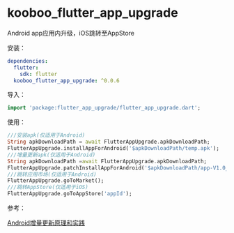 # kooboo_flutter_app_upgrade

Android app应用内升级，iOS跳转至AppStore

安装：

```yaml
dependencies:
  flutter:
    sdk: flutter
  kooboo_flutter_app_upgrade: ^0.0.6
```

导入：

```dart
import 'package:flutter_app_upgrade/flutter_app_upgrade.dart';
```

使用：

```dart
///安装apk(仅适用于Android)
String apkDownloadPath = await FlutterAppUpgrade.apkDownloadPath;
FlutterAppUpgrade.installAppForAndroid('$apkDownloadPath/temp.apk');
///增量更新apk(仅适用于Android)
String apkDownloadPath =await FlutterAppUpgrade.apkDownloadPath;
FlutterAppUpgrade.patchInstallAppForAndroid('$apkDownloadPath/app-V1.0_2.0.patch');
///跳转应用市场(仅适用于Android)
FlutterAppUpgrade.goToMarket();
///跳转AppStore(仅适用于iOS)
FlutterAppUpgrade.goToAppStore('appId');
```

参考：

[Android增量更新原理和实践](https://www.jianshu.com/p/9b0c10270759)
